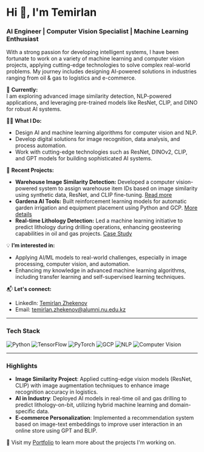 # Hi 👋, I'm Temirlan 

### AI Engineer | Computer Vision Specialist | Machine Learning Enthusiast

With a strong passion for developing intelligent systems, I have been fortunate to work on a variety of machine learning and computer vision projects, applying cutting-edge technologies to solve complex real-world problems. My journey includes designing AI-powered solutions in industries ranging from oil & gas to logistics and e-commerce.

🌱 **Currently:**  
I am exploring advanced image similarity detection, NLP-powered applications, and leveraging pre-trained models like ResNet, CLIP, and DINO for robust AI systems.

👨‍💻 **What I Do:**  
- Design AI and machine learning algorithms for computer vision and NLP.
- Develop digital solutions for image recognition, data analysis, and process automation.
- Work with cutting-edge technologies such as ResNet, DINOv2, CLIP, and GPT models for building sophisticated AI systems.
  
🚀 **Recent Projects:**  
- **Warehouse Image Similarity Detection:** Developed a computer vision-powered system to assign warehouse item IDs based on image similarity using synthetic data, ResNet, and CLIP fine-tuning. [Read more](#)
- **Gardena AI Tools:** Built reinforcement learning models for automatic garden irrigation and equipment placement using Python and GCP. [More details](#)
- **Real-time Lithology Detection:** Led a machine learning initiative to predict lithology during drilling operations, enhancing geosteering capabilities in oil and gas projects. [Case Study](#)
  
💡 **I’m interested in:**  
- Applying AI/ML models to real-world challenges, especially in image processing, computer vision, and automation.
- Enhancing my knowledge in advanced machine learning algorithms, including transfer learning and self-supervised learning techniques.
  
📬 **Let's connect:**  
- LinkedIn: [Temirlan Zhekenov](https://linkedin.com/in/temirlan-zhekenov)
- Email: temirlan.zhekenov@alumni.nu.edu.kz

---

### Tech Stack
![Python](https://img.shields.io/badge/-Python-333333?style=flat&logo=python)
![TensorFlow](https://img.shields.io/badge/-TensorFlow-333333?style=flat&logo=tensorflow)
![PyTorch](https://img.shields.io/badge/-PyTorch-333333?style=flat&logo=pytorch)
![GCP](https://img.shields.io/badge/-GCP-333333?style=flat&logo=google-cloud)
![NLP](https://img.shields.io/badge/-NLP-333333?style=flat&logo=natural-language-processing)
![Computer Vision](https://img.shields.io/badge/-Computer%20Vision-333333?style=flat&logo=opencv)

---

### Highlights
- **Image Similarity Project**: Applied cutting-edge vision models (ResNet, CLIP) with image augmentation techniques to enhance image recognition accuracy in logistics.
- **AI in Industry**: Deployed AI models in real-time oil and gas drilling to predict lithology-on-bit, utilizing hybrid machine learning and domain-specific data.
- **E-commerce Personalization**: Implemented a recommendation system based on image-text embeddings to improve user interaction in an online store using GPT and BLIP.

🔗 Visit my [Portfolio](#) to learn more about the projects I'm working on.

